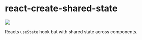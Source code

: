 # react-create-shared-state

![](https://github.com/mucsi96/react-create-shared-state/workflows/Build/badge.svg)

Reacts `useState` hook but with shared state across components.
